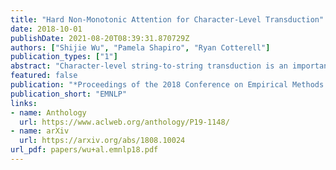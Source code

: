 ```yaml
---
title: "Hard Non-Monotonic Attention for Character-Level Transduction"
date: 2018-10-01
publishDate: 2021-08-20T08:39:31.870729Z
authors: ["Shijie Wu", "Pamela Shapiro", "Ryan Cotterell"]
publication_types: ["1"]
abstract: "Character-level string-to-string transduction is an important component of various NLP tasks. The goal is to map an input string to an output string, where the strings may be of different lengths and have characters taken from different alphabets. Recent approaches have used sequence-to-sequence models with an attention mechanism to learn which parts of the input string the model should focus on during the generation of the output string. Both soft attention and hard monotonic attention have been used, but hard non-monotonic attention has only been used in other sequence modeling tasks and has required a stochastic approximation to compute the gradient. In this work, we introduce an exact, polynomial-time algorithm for marginalizing over the exponential number of non-monotonic alignments between two strings, showing that hard attention models can be viewed as neural reparameterizations of the classical IBM Model 1. We compare soft and hard non-monotonic attention experimentally and find that the exact algorithm significantly improves performance over the stochastic approximation and outperforms soft attention."
featured: false
publication: "*Proceedings of the 2018 Conference on Empirical Methods in Natural Language Processing*"
publication_short: "EMNLP"
links:
- name: Anthology
  url: https://www.aclweb.org/anthology/P19-1148/
- name: arXiv
  url: https://arxiv.org/abs/1808.10024
url_pdf: papers/wu+al.emnlp18.pdf
---
```


